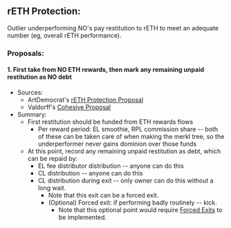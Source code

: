 ## rETH Protection:

Outlier underperforming NO's pay restitution to rETH to meet an adequate number (eg, overall rETH performance).

### Proposals:

#### 1. First take from NO ETH rewards, then mark any remaining unpaid restitution as NO debt

- Sources:
  - ArtDemocrat's [rETH Protection Proposal](https://dao.rocketpool.net/t/rapid-research-incubator-submission-reth-protection-through-rpl-rerouting-deflation/2599/3?u=samus)
  - Valdorff's [Cohesive Proposal](https://github.com/Valdorff/rp-thoughts/blob/2024-02_strategy/2024_02_strategy/with_voter_share/readme_tier3.md)
- Summary:
  - First restitution should be funded from ETH rewards flows
    - Per reward period: EL smoothie, RPL commission share -- both of these can be taken care of when making the merkl tree, so the underperformer never gains dominion over those funds
  - At this point, record any remaining unpaid restitution as debt, which can be repaid by:
    - EL fee distributor distribution -- anyone can do this
    - CL distribution -- anyone can do this
    - CL distribution during exit -- only owner can do this without a long wait.
      - Note that this exit can be a forced exit.
      - (Optional) Forced exit: if performing badly routinely -- kick.
        - Note that this optional point would require [Forced Exits](/Proposals/ForcedExits.md) to be implemented.